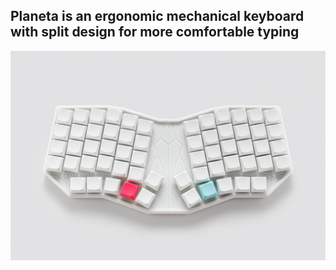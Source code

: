 ## Planeta is an ergonomic mechanical keyboard with split design for more comfortable typing

![Planeta](images/1.jpg)
